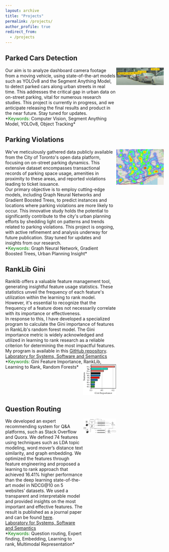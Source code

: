 ```yaml
---
layout: archive
title: "Projects"
permalink: /projects/
author_profile: true
redirect_from:
  - /projects
---
```


## Parked Cars Detection
<!-- Left side: project description -->
<div style="width: 70%; float: left;">
Our aim is to analyze dashboard camera footage from a moving vehicle, using state-of-the-art models such as YOLOv8 and the Segment Anything Model, to detect parked cars along urban streets in real time. This addresses the critical gap in urban data on on-street parking, vital for numerous research studies. This project is currently in progress, and we anticipate releasing the final results and product in the near future. Stay tuned for updates.
<br/> *<span style="color:green;">Keywords:</span> Computer Vision, Segment Anything Model, YOLOv8, Object Tracking*
</div>

<!-- Right side: project image -->
<div style="width: 30%; float: right;">
  <img src="/images/dashcam_image.png" alt="Dashcam Image" style="max-width: 100%; width: 300px;">
</div>

<div style="clear: both;"></div>

## Parking Violations
<!-- Left side: project description -->
<div style="width: 70%; float: left;">
We've meticulously gathered data publicly available from the City of Toronto's open data platform, focusing on on-street parking dynamics. This extensive dataset encompasses transactional records of parking space usage, amenities in proximity to these areas, and reported violations leading to ticket issuance.
<br/>Our primary objective is to employ cutting-edge models, including Graph Neural Networks and Gradient Boosted Trees, to predict instances and locations where parking violations are more likely to occur. This innovative study holds the potential to significantly contribute to the city's urban planning efforts by shedding light on patterns and trends related to parking violations. This project is ongoing, with active refinement and analysis underway for future publication. Stay tuned for updates and insights from our research.
<br/> *<span style="color:green;">Keywords:</span> Graph Neural Network, Gradient Boosted Trees, Urban Planning Insight*
</div>

<!-- Right side: project image -->
<div style="width: 30%; float: right;">
  <img src="/images/heat_map.png" alt="Parking Violations Project Image" style="max-width: 100%; width: 300px;">
</div>

<div style="clear: both;"></div>


## RankLib Gini
<!-- Left side: project description -->
<div style="width: 70%; float: left;">
Ranklib offers a valuable feature management tool, generating insightful feature usage statistics. These statistics unveil the frequency of each feature's utilization within the learning to rank model. However, it's essential to recognize that the frequency of a feature does not necessarily correlate with its importance or effectiveness.
<br/>In response to this, I have developed a specialized program to calculate the Gini importance of features in RankLib's random forest model. The Gini importance metric is widely acknowledged and utilized in learning to rank research as a reliable criterion for determining the most impactful features.
<br/>My program is available in this <a href="https://github.com/sorooshsorkhani/RankLib-Gini">GitHub repository</a>.
<br/><a href="https://ls3.rnet.torontomu.ca/">Laboratory for Systems, Software and Semantics</a>
<br/> *<span style="color:green;">Keywords:</span> Gini Feature Importance, RankLib, Learning to Rank, Random Forests*

<!-- Right side: project image -->
<div style="width: 30%; float: right;">
  <img src="/images/gini_image.png" alt="Question Routing Image" style="max-width: 100%; width: 200px;">
</div>

<div style="clear: both;"></div>

## Question Routing
<!-- Left side: project description -->
<div style="width: 70%; float: left;">
  We developed an expert recommending system for Q&A platforms, such as Stack Overflow and Quora. We defined 74 features using techniques such as LDA topic modeling, word mover’s distance text     similarity, and graph embedding. We optimized the features through feature engineering and proposed a learning to rank approach that achieved 16.41% higher performance than the deep learning state-of-the-art model in NDCG@10 on 5 websites’ datasets. We used a transparent and interpretable model and provided insights on the most important and effective features. The result is published as a journal paper and can be found <a href="https://www.sciencedirect.com/science/article/pii/S0020025522006661">here</a>.
  <br/><a href="https://ls3.rnet.torontomu.ca/">Laboratory for Systems, Software and Semantics</a>
  <br/> *<span style="color:green;">Keywords:</span> Question routing, Expert finding, Embedding, Learning to rank, Multimodal Representation*
</div>

<!-- Right side: project image -->
<div style="width: 30%; float: right;">
  <img src="/images/question_routing_overview.png" alt="Question Routing Image" style="max-width: 100%; width: 300px;">
</div>

<div style="clear: both;"></div>



